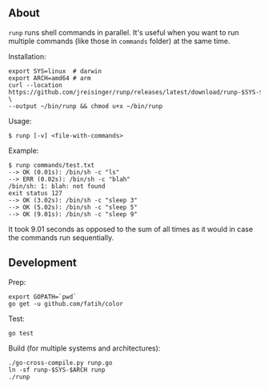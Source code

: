 ## About

`runp` runs shell commands in parallel. It's useful when you want to run multiple commands (like those in `commands` folder) at the same time.

Installation:

```
export SYS=linux  # darwin
export ARCH=amd64 # arm
curl --location https://github.com/jreisinger/runp/releases/latest/download/runp-$SYS-$ARCH \
--output ~/bin/runp && chmod u+x ~/bin/runp
```

Usage:

```
$ runp [-v] <file-with-commands>
```

Example:

```
$ runp commands/test.txt
--> OK (0.01s): /bin/sh -c "ls"
--> ERR (0.02s): /bin/sh -c "blah"
/bin/sh: 1: blah: not found
exit status 127
--> OK (3.02s): /bin/sh -c "sleep 3"
--> OK (5.02s): /bin/sh -c "sleep 5"
--> OK (9.01s): /bin/sh -c "sleep 9"
```

It took 9.01 seconds as opposed to the sum of all times as it would in case the commands run sequentially.

## Development

Prep:

```
export GOPATH=`pwd`
go get -u github.com/fatih/color
```

Test:

```
go test
```

Build (for multiple systems and architectures):

```
./go-cross-compile.py runp.go
ln -sf runp-$SYS-$ARCH runp
./runp
```

